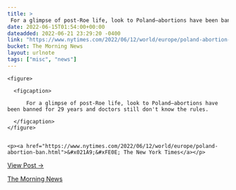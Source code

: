 ```yaml
---
title: > 
 For a glimpse of post-Roe life, look to Poland—abortions have been banned for 29 years and doctors still don't know the rules.
date: 2022-06-15T01:54:00+00:00
dateadded: 2022-06-21 23:29:20 -0400
link: "https://www.nytimes.com/2022/06/12/world/europe/poland-abortion-ban.html"
bucket: The Morning News
layout: urlnote
tags: ["misc", "news"]
--- 
```




  
    
  

  
    <figure>
      
      <figcaption>
        
          For a glimpse of post-Roe life, look to Poland—abortions have been banned for 29 years and doctors still don't know the rules.
        
      </figcaption>
    </figure>

    
    <p><a href="https://www.nytimes.com/2022/06/12/world/europe/poland-abortion-ban.html">&#x021A9;&#xFE0E; The New York Times</a></p>
    
  
  <p><a href="https://themorningnews.org/p/for-a-glimpse-of-post-roe-life-look-to-poland">View Post &rarr;</a></p>



 <!-- end excerpt --> 
<div class='bucket'><a class='internal-link' href='/buckets/the-morning-news'>The Morning News</a></div> 
